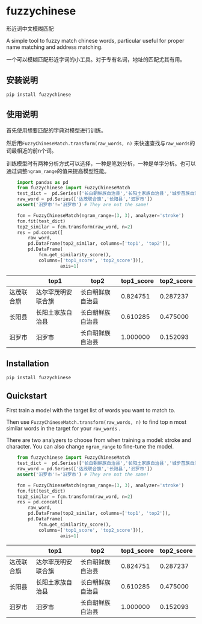 fuzzychinese
=====
形近词中文模糊匹配

A simple tool to fuzzy match chinese words, particular useful for proper name matching and address matching. 

一个可以模糊匹配形近字词的小工具。对于专有名词，地址的匹配尤其有用。

## 安装说明
```
pip install fuzzychinese
```

## 使用说明
首先使用想要匹配的字典对模型进行训练。

然后用`FuzzyChineseMatch.transform(raw_words, n)` 来快速查找与`raw_words`的词最相近的前n个词。

训练模型时有两种分析方式可以选择，一种是笔划分析，一种是单字分析。也可以通过调整`ngram_range`的值来提高模型性能。


```python
    import pandas as pd
    from fuzzychinese import FuzzyChineseMatch
    test_dict =  pd.Series(['长白朝鲜族自治县','长阳土家族自治县','城步苗族自治县','达尔罕茂明安联合旗','汨罗市'])
    raw_word = pd.Series(['达茂联合旗','长阳县','汩罗市'])
    assert('汩罗市'!='汨罗市') # They are not the same!

    fcm = FuzzyChineseMatch(ngram_range=(3, 3), analyzer='stroke')
    fcm.fit(test_dict)
    top2_similar = fcm.transform(raw_word, n=2)
    res = pd.concat([
        raw_word,
        pd.DataFrame(top2_similar, columns=['top1', 'top2']),
        pd.DataFrame(
            fcm.get_similarity_score(),
            columns=['top1_score', 'top2_score'])],
                    axis=1)
```

|            | top1               | top2             | top1_score | top2_score |
| ---------- | ------------------ | ---------------- | ---------- | ---------- |
| 达茂联合旗 | 达尔罕茂明安联合旗 | 长白朝鲜族自治县 | 0.824751   | 0.287237   |
| 长阳县     | 长阳土家族自治县   | 长白朝鲜族自治县 | 0.610285   | 0.475000   |
| 汩罗市     | 汨罗市             | 长白朝鲜族自治县 | 1.000000   | 0.152093   |

## Installation
```
pip install fuzzychinese
```

## Quickstart

First train a model with the target list of words you want to match to. 

Then use `FuzzyChineseMatch.transform(raw_words, n)` to find top n most similar words in the target for your `raw_words` . 

There are two analyzers to choose from when training a model: stroke and character. You can also change `ngram_range` to fine-tune the model.


```python
    from fuzzychinese import FuzzyChineseMatch
    test_dict =  pd.Series(['长白朝鲜族自治县','长阳土家族自治县','城步苗族自治县','达尔罕茂明安联合旗','汨罗市'])
    raw_word = pd.Series(['达茂联合旗','长阳县','汩罗市'])
    assert('汩罗市'!='汨罗市') # They are not the same!

    fcm = FuzzyChineseMatch(ngram_range=(3, 3), analyzer='stroke')
    fcm.fit(test_dict)
    top2_similar = fcm.transform(raw_word, n=2)
    res = pd.concat([
        raw_word,
        pd.DataFrame(top2_similar, columns=['top1', 'top2']),
        pd.DataFrame(
            fcm.get_similarity_score(),
            columns=['top1_score', 'top2_score'])],
                    axis=1)
```

|            | top1               | top2             | top1_score | top2_score |
| ---------- | ------------------ | ---------------- | ---------- | ---------- |
| 达茂联合旗 | 达尔罕茂明安联合旗 | 长白朝鲜族自治县 | 0.824751   | 0.287237   |
| 长阳县     | 长阳土家族自治县   | 长白朝鲜族自治县 | 0.610285   | 0.475000   |
| 汩罗市     | 汨罗市             | 长白朝鲜族自治县 | 1.000000   | 0.152093   |